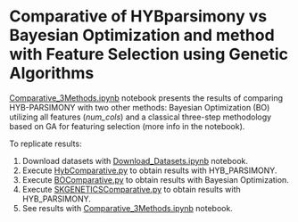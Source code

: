 # Comparative of HYBparsimony vs Bayesian Optimization and method with Feature Selection using Genetic Algorithms

[Comparative_3Methods.ipynb](Comparative_3Methods.ipynb) notebook presents the results of comparing HYB-PARSIMONY with two other methods: Bayesian Optimization (BO) utilizing all features (*num\_cols*) and a classical three-step methodology based on GA for featuring selection (more info in the notebook).

To replicate results:

1. Download datasets with [Download_Datasets.ipynb](Download_Datasets.ipynb) notebook.
2. Execute [HybComparative.py](HybComparative.py) to obtain results with HYB_PARSIMONY.
3. Execute [BOComparative.py](BOComparative.py) to obtain results with Bayesian Optimization.
4. Execute [SKGENETICSComparative.py](SKGENETICSComparative.py) to obtain results with HYB_PARSIMONY.
5. See results with [Comparative_3Methods.ipynb](Comparative_3Methods.ipynb) notebook.

   


